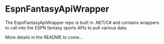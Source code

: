 # EspnFantasyApiWrapper
The EspnFantasyApiWrapper repo is built in .NET/C# and contains wrappers to call into the ESPN fantasy sports APIs to pull various data.

More details in the README to come...
